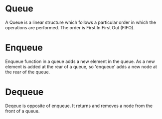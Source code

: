 # Queue
A Queue is a linear structure which follows a particular order in which the operations are performed. The order is First In First Out (FIFO).
# Enqueue
Enqueue function in a queue adds a new element in the queue. As a new element is added at the rear of a queue, so 'enqueue' adds a new node at the rear of the queue.
# Dequeue
Deqeue is opposite of enqueue. It returns and removes a node from the front of a queue.
